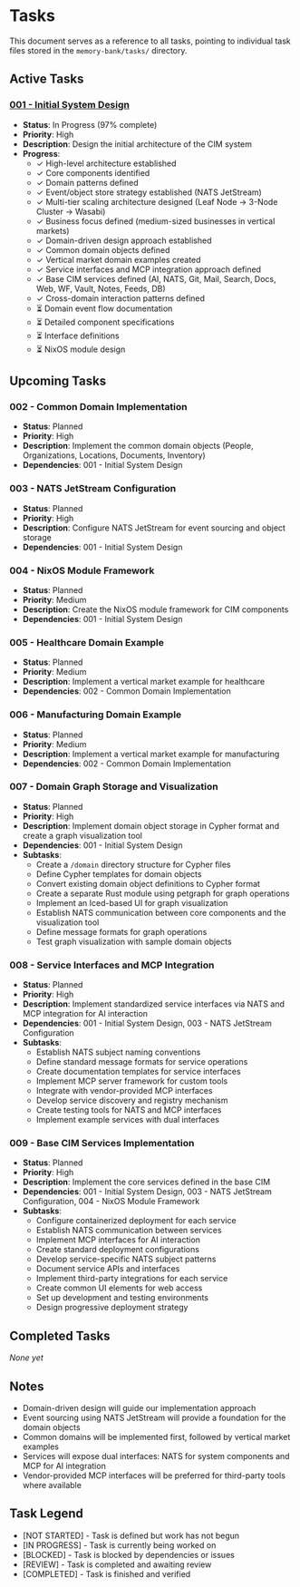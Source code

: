 # Tasks

This document serves as a reference to all tasks, pointing to individual task files stored in the `memory-bank/tasks/` directory.

## Active Tasks

### [001 - Initial System Design](tasks/001-initial-system-design.md)
- **Status**: In Progress (97% complete)
- **Priority**: High
- **Description**: Design the initial architecture of the CIM system
- **Progress**:
  - ✓ High-level architecture established
  - ✓ Core components identified
  - ✓ Domain patterns defined
  - ✓ Event/object store strategy established (NATS JetStream)
  - ✓ Multi-tier scaling architecture designed (Leaf Node → 3-Node Cluster → Wasabi)
  - ✓ Business focus defined (medium-sized businesses in vertical markets)
  - ✓ Domain-driven design approach established
  - ✓ Common domain objects defined
  - ✓ Vertical market domain examples created
  - ✓ Service interfaces and MCP integration approach defined
  - ✓ Base CIM services defined (AI, NATS, Git, Mail, Search, Docs, Web, WF, Vault, Notes, Feeds, DB)
  - ✓ Cross-domain interaction patterns defined
  - ⏳ Domain event flow documentation
  - ⏳ Detailed component specifications
  - ⏳ Interface definitions
  - ⏳ NixOS module design

## Upcoming Tasks

### 002 - Common Domain Implementation
- **Status**: Planned
- **Priority**: High
- **Description**: Implement the common domain objects (People, Organizations, Locations, Documents, Inventory)
- **Dependencies**: 001 - Initial System Design

### 003 - NATS JetStream Configuration
- **Status**: Planned
- **Priority**: High
- **Description**: Configure NATS JetStream for event sourcing and object storage
- **Dependencies**: 001 - Initial System Design

### 004 - NixOS Module Framework
- **Status**: Planned
- **Priority**: Medium
- **Description**: Create the NixOS module framework for CIM components
- **Dependencies**: 001 - Initial System Design

### 005 - Healthcare Domain Example
- **Status**: Planned
- **Priority**: Medium
- **Description**: Implement a vertical market example for healthcare
- **Dependencies**: 002 - Common Domain Implementation

### 006 - Manufacturing Domain Example
- **Status**: Planned
- **Priority**: Medium
- **Description**: Implement a vertical market example for manufacturing
- **Dependencies**: 002 - Common Domain Implementation

### 007 - Domain Graph Storage and Visualization
- **Status**: Planned
- **Priority**: High
- **Description**: Implement domain object storage in Cypher format and create a graph visualization tool
- **Dependencies**: 001 - Initial System Design
- **Subtasks**:
  - Create a `/domain` directory structure for Cypher files
  - Define Cypher templates for domain objects
  - Convert existing domain object definitions to Cypher format
  - Create a separate Rust module using petgraph for graph operations
  - Implement an Iced-based UI for graph visualization
  - Establish NATS communication between core components and the visualization tool
  - Define message formats for graph operations
  - Test graph visualization with sample domain objects

### 008 - Service Interfaces and MCP Integration
- **Status**: Planned
- **Priority**: High
- **Description**: Implement standardized service interfaces via NATS and MCP integration for AI interaction
- **Dependencies**: 001 - Initial System Design, 003 - NATS JetStream Configuration
- **Subtasks**:
  - Establish NATS subject naming conventions
  - Define standard message formats for service operations
  - Create documentation templates for service interfaces
  - Implement MCP server framework for custom tools
  - Integrate with vendor-provided MCP interfaces
  - Develop service discovery and registry mechanism
  - Create testing tools for NATS and MCP interfaces
  - Implement example services with dual interfaces

### 009 - Base CIM Services Implementation
- **Status**: Planned
- **Priority**: High
- **Description**: Implement the core services defined in the base CIM
- **Dependencies**: 001 - Initial System Design, 003 - NATS JetStream Configuration, 004 - NixOS Module Framework
- **Subtasks**:
  - Configure containerized deployment for each service
  - Establish NATS communication between services
  - Implement MCP interfaces for AI interaction
  - Create standard deployment configurations
  - Develop service-specific NATS subject patterns
  - Document service APIs and interfaces
  - Implement third-party integrations for each service
  - Create common UI elements for web access
  - Set up development and testing environments
  - Design progressive deployment strategy

## Completed Tasks

*None yet*

## Notes

- Domain-driven design will guide our implementation approach
- Event sourcing using NATS JetStream will provide a foundation for the domain objects
- Common domains will be implemented first, followed by vertical market examples
- Services will expose dual interfaces: NATS for system components and MCP for AI integration
- Vendor-provided MCP interfaces will be preferred for third-party tools where available

## Task Legend

- [NOT STARTED] - Task is defined but work has not begun
- [IN PROGRESS] - Task is currently being worked on
- [BLOCKED] - Task is blocked by dependencies or issues
- [REVIEW] - Task is completed and awaiting review
- [COMPLETED] - Task is finished and verified 